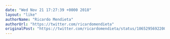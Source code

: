 ```yaml
---
date: "Wed Nov 21 17:27:39 +0000 2018"
layout: "like"
authorName: "Ricardo Mendieta"
authorUrl: "https://twitter.com/ricardomendieta"
originalPost: "https://twitter.com/ricardomendieta/status/1065295692200067072"
---
```

